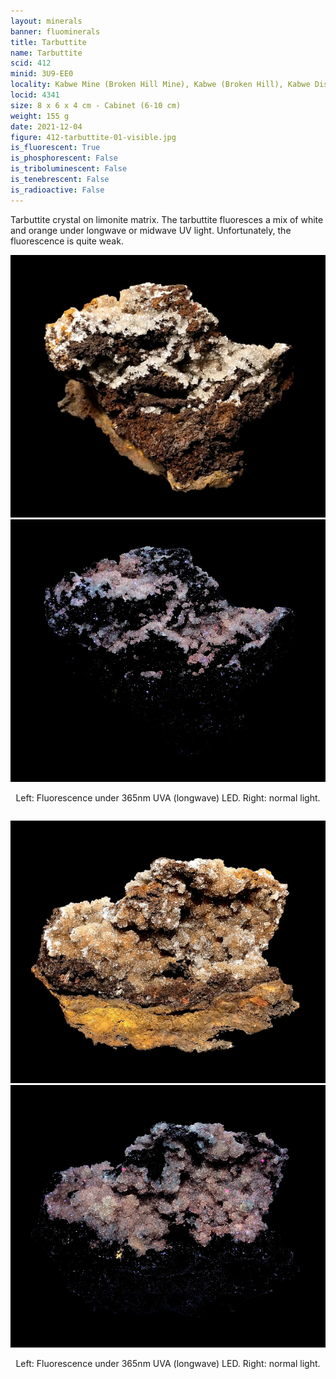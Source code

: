 ```yaml
---
layout: minerals
banner: fluominerals
title: Tarbuttite
name: Tarbuttite
scid: 412
minid: 3U9-EE0
locality: Kabwe Mine (Broken Hill Mine), Kabwe (Broken Hill), Kabwe District, Central Province, Zambia
locid: 4341
size: 8 x 6 x 4 cm - Cabinet (6-10 cm)
weight: 155 g
date: 2021-12-04
figure: 412-tarbuttite-01-visible.jpg
is_fluorescent: True
is_phosphorescent: False
is_triboluminescent: False
is_tenebrescent: False
is_radioactive: False
---
```

Tarbuttite crystal on limonite matrix. The tarbuttite fluoresces a mix of white and orange under longwave or midwave UV light. Unfortunately, the fluorescence is quite weak.

<figure style='text-align:center; margin:0 auto; width:100%;'>
 <div class='image-slider'>
  <img src='/img/minerals/412-tarbuttite-01-visible.jpg'>
  <div class='image-slider-image'>
   <img src='/img/minerals/412-tarbuttite-02-365led.jpg'>
   <div class='image-slider-dot'></div>
  </div>
 </div>
 <figcaption style='padding:1em 0 2em'>Left: Fluorescence under 365nm UVA (longwave) LED. Right: normal light.</figcaption>
</figure>

<figure style='text-align:center; margin:0 auto; width:100%;'>
 <div class='image-slider'>
  <img src='/img/minerals/412-tarbuttite-03-visible.jpg'>
  <div class='image-slider-image'>
   <img src='/img/minerals/412-tarbuttite-04-365led.jpg'>
   <div class='image-slider-dot'></div>
  </div>
 </div>
 <figcaption style='padding:1em 0 2em'>Left: Fluorescence under 365nm UVA (longwave) LED. Right: normal light.</figcaption>
</figure>

